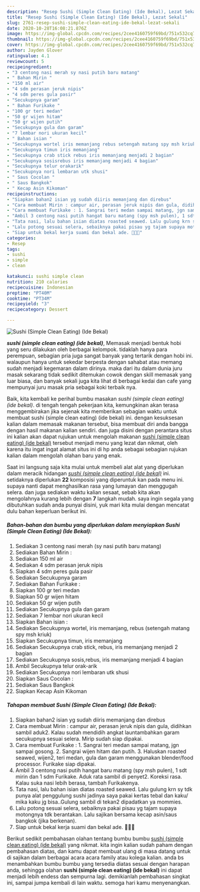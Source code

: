 ```yaml
---
description: "Resep Sushi (Simple Clean Eating) (Ide Bekal), Lezat Sekali"
title: "Resep Sushi (Simple Clean Eating) (Ide Bekal), Lezat Sekali"
slug: 2761-resep-sushi-simple-clean-eating-ide-bekal-lezat-sekali
date: 2020-10-28T16:08:21.876Z
image: https://img-global.cpcdn.com/recipes/2cee4160759f69bd/751x532cq70/sushi-simple-clean-eating-ide-bekal-foto-resep-utama.jpg
thumbnail: https://img-global.cpcdn.com/recipes/2cee4160759f69bd/751x532cq70/sushi-simple-clean-eating-ide-bekal-foto-resep-utama.jpg
cover: https://img-global.cpcdn.com/recipes/2cee4160759f69bd/751x532cq70/sushi-simple-clean-eating-ide-bekal-foto-resep-utama.jpg
author: Jayden Glover
ratingvalue: 4.1
reviewcount: 5
recipeingredient:
- "3 centong nasi merah sy nasi putih baru matang"
- " Bahan Mirin "
- "150 ml air"
- "4 sdm perasan jeruk nipis"
- "4 sdm peres gula pasir"
- "Secukupnya garam"
- " Bahan Furikake "
- "100 gr teri medan"
- "50 gr wijen hitam"
- "50 gr wijen putih"
- "Secukupnya gula dan garam"
- "7 lembar nori ukuran kecil"
- " Bahan isian "
- "Secukupnya wortel iris memanjang rebus setengah matang spy msh kriuk"
- "Secukupnya timun iris memanjang"
- "Secukupnya crab stick rebus iris memanjang menjadi 2 bagian"
- "Secukupnya sosisrebus iris memanjang menjadi 4 bagian"
- "Secukupnya telur orakarik"
- "Secukupnya nori lembaran utk shusi"
- " Saus Cocolan "
- " Saus Bangkok"
- " Kecap Asin Kikoman"
recipeinstructions:
- "Siapkan bahan2 isian yg sudah diiris memanjang dan direbus"
- "Cara membuat Mirin : campur air, perasan jeruk nipis dan gula, didihkan sambil aduk2. Kalau sudah mendidih angkat launtambahkan garam secukupnya sesuai selera. Mirip sudah siap dipakai."
- "Cara membuat Furikake : 1. Sangrai teri medan sampai matang, jgn sampai gosong. 2. Sangrai wijen hitam dan putih. 3. Haluskan roasted seawed, wijen2, teri medan, gula dan garam menggunakan blender/food processor. Furikake siap dipakai."
- "Ambil 3 centong nasi putih hangat baru matang (spy msh pulen), 1 sdt mirin dan 1 sdm Furikake. Aduk rata sambil di penyet2. Koreksi rasa. Kalau suka nasi lebih berasa, tambah Furikakenya."
- "Tata nasi, lalu bahan isian diatas roasted seawed. Lalu gulung krn sy tdk punya alat penggulung sushi jadinya saya pakai kertas tebal dan kaku/ mika kaku jg bisa..Gulung sambil di tekan2 dipadatkan ya mommies."
- "Lalu potong sesuai selera, sebaiknya pakai pisau yg tajam supaya motongnya tdk berantakan. Lalu sajikan bersama kecap asin/saus bangkok (jika berkenan)."
- "Siap untuk bekal kerja suami dan bekal ade. 🥰🥰🥰"
categories:
- Resep
tags:
- sushi
- simple
- clean

katakunci: sushi simple clean 
nutrition: 210 calories
recipecuisine: Indonesian
preptime: "PT40M"
cooktime: "PT34M"
recipeyield: "3"
recipecategory: Dessert

---
```



![Sushi (Simple Clean Eating) (Ide Bekal)](https://img-global.cpcdn.com/recipes/2cee4160759f69bd/751x532cq70/sushi-simple-clean-eating-ide-bekal-foto-resep-utama.jpg)

<b><i>sushi (simple clean eating) (ide bekal)</i></b>, Memasak menjadi bentuk hobi yang seru dilakukan oleh berbagai kelompok. tidaklah hanya para perempuan, sebagian pria juga sangat banyak yang tertarik dengan hobi ini. walaupun hanya untuk sekedar berpesta dengan sahabat atau memang sudah menjadi kegemaran dalam dirinya. maka dari itu dalam dunia juru masak sekarang tidak sedikit ditemukan cowok dengan skill memasak yang luar biasa, dan banyak sekali juga kita lihat di berbagai kedai dan cafe yang mempunyai juru masak pria sebagai koki terbaik nya.



Baik, kita kembali ke perihal bumbu masakan <i>sushi (simple clean eating) (ide bekal)</i>. di tengah tengah pekerjaan kita, kemungkinan akan terasa menggembirakan jika sejenak kita memberikan sebagian waktu untuk membuat sushi (simple clean eating) (ide bekal) ini. dengan kesuksesan kalian dalam memasak makanan tersebut, bisa membuat diri anda bangga dengan hasil makanan kalian sendiri. dan juga disini dengan perantara situs ini kalian akan dapat rujukan untuk mengolah makanan <u>sushi (simple clean eating) (ide bekal)</u> tersebut menjadi menu yang lezat dan nikmat, oleh karena itu ingat ingat alamat situs ini di hp anda sebagai sebagian rujukan kalian dalam mengolah olahan baru yang enak.


Saat ini langsung saja kita mulai untuk membeli alat alat yang diperlukan dalam meracik hidangan <u><i>sushi (simple clean eating) (ide bekal)</i></u> ini. setidaknya diperlukan <b>22</b> komposisi yang diperuntuk kan pada menu ini. supaya nanti dapat menghasilkan rasa yang lumayan dan menggugah selera. dan juga sediakan waktu kalian sesaat, sebab kita akan mengolahnya kurang lebih dengan <b>7</b> langkah mudah. saya ingin segala yang dibutuhkan sudah anda punyai disini, yuk mari kita mulai dengan mencatat dulu bahan keperluan berikut ini.

<!--inarticleads1-->

##### Bahan-bahan dan bumbu yang diperlukan dalam menyiapkan Sushi (Simple Clean Eating) (Ide Bekal):

1. Sediakan 3 centong nasi merah (sy nasi putih baru matang)
1. Sediakan  Bahan Mirin :
1. Sediakan 150 ml air
1. Sediakan 4 sdm perasan jeruk nipis
1. Siapkan 4 sdm peres gula pasir
1. Sediakan Secukupnya garam
1. Sediakan  Bahan Furikake :
1. Siapkan 100 gr teri medan
1. Siapkan 50 gr wijen hitam
1. Sediakan 50 gr wijen putih
1. Sediakan Secukupnya gula dan garam
1. Sediakan 7 lembar nori ukuran kecil
1. Siapkan  Bahan isian :
1. Sediakan Secukupnya wortel, iris memanjang, rebus (setengah matang spy msh kriuk)
1. Siapkan Secukupnya timun, iris memanjang
1. Sediakan Secukupnya crab stick, rebus, iris memanjang menjadi 2 bagian
1. Sediakan Secukupnya sosis,rebus, iris memanjang menjadi 4 bagian
1. Ambil Secukupnya telur orak-arik
1. Sediakan Secukupnya nori lembaran utk shusi
1. Siapkan  Saus Cocolan :
1. Sediakan  Saus Bangkok
1. Siapkan  Kecap Asin Kikoman




<!--inarticleads2-->

##### Tahapan membuat Sushi (Simple Clean Eating) (Ide Bekal):

1. Siapkan bahan2 isian yg sudah diiris memanjang dan direbus
1. Cara membuat Mirin : campur air, perasan jeruk nipis dan gula, didihkan sambil aduk2. Kalau sudah mendidih angkat launtambahkan garam secukupnya sesuai selera. Mirip sudah siap dipakai.
1. Cara membuat Furikake : 1. Sangrai teri medan sampai matang, jgn sampai gosong. 2. Sangrai wijen hitam dan putih. 3. Haluskan roasted seawed, wijen2, teri medan, gula dan garam menggunakan blender/food processor. Furikake siap dipakai.
1. Ambil 3 centong nasi putih hangat baru matang (spy msh pulen), 1 sdt mirin dan 1 sdm Furikake. Aduk rata sambil di penyet2. Koreksi rasa. Kalau suka nasi lebih berasa, tambah Furikakenya.
1. Tata nasi, lalu bahan isian diatas roasted seawed. Lalu gulung krn sy tdk punya alat penggulung sushi jadinya saya pakai kertas tebal dan kaku/ mika kaku jg bisa..Gulung sambil di tekan2 dipadatkan ya mommies.
1. Lalu potong sesuai selera, sebaiknya pakai pisau yg tajam supaya motongnya tdk berantakan. Lalu sajikan bersama kecap asin/saus bangkok (jika berkenan).
1. Siap untuk bekal kerja suami dan bekal ade. 🥰🥰🥰




Berikut sedikit pembahasan olahan tentang bumbu bumbu <u>sushi (simple clean eating) (ide bekal)</u> yang nikmat. kita ingin kalian sudah paham dengan pembahasan diatas, dan kamu dapat membuat ulang di masa datang untuk di sajikan dalam berbagai acara acara family atau kolega kalian. anda bs menambahkan bumbu bumbu yang tersedia diatas sesuai dengan harapan anda, sehingga olahan <b>sushi (simple clean eating) (ide bekal)</b> ini dapat menjadi lebih endess dan sempurna lagi. demikianlah pembahasan singkat ini, sampai jumpa kembali di lain waktu. semoga hari kamu menyenangkan.
